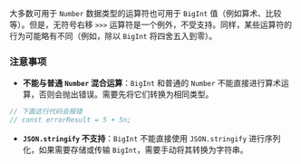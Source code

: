 大多数可用于 `Number` 数据类型的运算符也可用于 `BigInt` 值（例如算术、比较等）。但是，无符号右移 `>>>` 运算符是一个例外，不受支持。同样，某些运算符的行为可能略有不同（例如，除以 `BigInt` 将四舍五入到零）。

### 注意事项
- **不能与普通 `Number` 混合运算**：`BigInt` 和普通的 `Number` 不能直接进行算术运算，否则会抛出错误。需要先将它们转换为相同类型。

```js
// 下面这行代码会报错
// const errorResult = 5 + 5n; 
```

- **`JSON.stringify` 不支持**：`BigInt` 不能直接使用 `JSON.stringify` 进行序列化，如果需要存储或传输 `BigInt`，需要手动将其转换为字符串。
